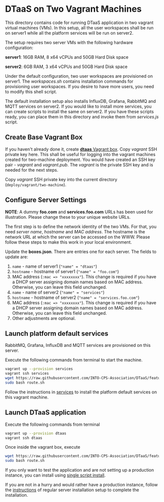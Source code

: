 # DTaaS on Two Vagrant Machines

This directory contains code for running DTaaS application in two vagrant
virtual machines (VMs). In this setup, all the user workspaces shall be
run on server1 while all the platform services will be run on server2.

The setup requires two server VMs with the following hardware configuration:

**server1**: 16GB RAM, 8 x64 vCPUs and 50GB Hard Disk space

**server2**: 6GB RAM, 3 x64 vCPUs and 50GB Hard Disk space

Under the default configuration, two user workspaces are provisioned on
server1. The _workspaces.sh_ contains installation commands for provisioning
user workspaces. If you desire to have more users, you need to modify this
shell script.

The default installation setup also installs InfluxDB, Grafana, RabbitMQ
and MQTT services on server2. If you would like to install more services,
you can create
scripts to install the same on server2. If you have these scripts ready,
you can place them in this directory and invoke them from _services.js_ script.

## Create Base Vagrant Box

If you haven't already done it,
create [**dtaas** Vagrant box](../make_boxes/dtaas/README.md).
Copy _vagrant_ SSH private key here. This shall be useful for logging into the
vagrant machines created for two-machine deployment. You would have created an
SSH key pair - _vagrant_ and _vagrant.pub_. The _vagrant_ is the private SSH
key and is needed for the next steps.

Copy _vagrant_ SSH private key into the current
directory (`deploy/vagrant/two-machine`).

## Configure Server Settings

**NOTE**: A dummy **foo.com** and **services.foo.com**  URLs has been used for
illustration.
Please change these to your unique website URLs.

The first step is to define the network identity of the two VMs. For that, you
need _server name_, _hostname_ and _MAC address_. The hostname is the network
URL at which the server can be accessed on the WWW. Please follow these steps
to make this work in your local environment.

Update the **boxes.json**. There are entries one for each server.
The fields to update are:

  1. `name` - name of server1 (`"name" = "dtaas"`)
  1. `hostname` - hostname of server1 (`"name" = "foo.com"`)
  1. MAC address (`:mac => "xxxxxxxx"`). This change is required if you have a
     DHCP server assigning domain names based on MAC address.
     Otherwise, you can leave this field unchanged.
  1. `name` - name of server2 (`"name" = "services"`)
  1. `hostname` - hostname of server2 (`"name" = "services.foo.com"`)
  1. MAC address (`:mac => "xxxxxxxx"`). This change is required if you have a
     DHCP server assigning domain names based on MAC address. Otherwise, you
     can leave this field unchanged.
  1. Other adjustments are optional.

## Launch platform default services

RabbitMQ, Grafana, InfluxDB and MQTT services are provisioned on this server.

Execute the following commands from terminal to start the machine.

```bash
vagrant up --provision services
vagrant ssh services
wget https://raw.githubusercontent.com/INTO-CPS-Association/DTaaS/feature/distributed-demo/deploy/vagrant/route.sh
sudo bash route.sh
```

Follow the instructions in [services](../../services/README.md) to install
the platform default services on this vagrant machine.

## Launch DTaaS application

Execute the following commands from terminal

```bash
vagrant up --provision dtaas
vagrant ssh dtaas
```

Once inside the vagrant box, execute

```bash
wget https://raw.githubusercontent.com/INTO-CPS-Association/DTaaS/feature/distributed-demo/deploy/vagrant/route.sh
sudo bash route.sh
```

If you only want to test the application and are not setting up a production instance,
you can install using [single script install](../../single-script-install.sh).

If you are not in a hurry and would rather have a production instance,
follow the [instructions](../../README.md) of
regular server installation setup to complete the installation.
